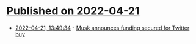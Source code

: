 # [Published on 2022-04-21](index.md)

* [2022-04-21, 13:49:34](https://news.ycombinator.com/item?id=31109355) - [Musk announces funding secured for Twitter buy](https://www.sec.gov/Archives/edgar/data/1418091/000110465922048128/tm2213229d1_sc13da.htm)
